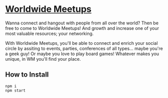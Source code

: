 # [Worldwide Meetups](https://worldwidemeetups.herokuapp.com/)

Wanna connect and hangout with people from all over the world? Then be free to come to Worldwide Meetups! And growth and
increase one of your most valuable resources; your networking.

With Worldwide Meetups, you'll be able to connect and enrich your social circle by assiting to events, parties,
conferences of all types... maybe you're a geek guy! Or maybe you love to play board games! Whatever makes you unique,
in WM you'll find your place.

## How to Install

```
npm i
npm start
```
